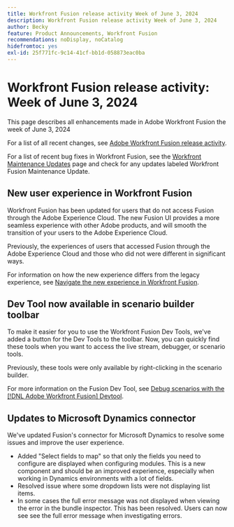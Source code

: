 ```yaml
---
title: Workfront Fusion release activity Week of June 3, 2024
description: Workfront Fusion release activity Week of June 3, 2024
author: Becky
feature: Product Announcements, Workfront Fusion
recommendations: noDisplay, noCatalog
hidefromtoc: yes
exl-id: 25f771fc-9c14-41cf-bb1d-058873eac0ba
---
```

# Workfront Fusion release activity: Week of June 3, 2024

This page describes all enhancements made in Adobe Workfront Fusion the week of June 3, 2024

For a list of all recent changes, see [Adobe Workfront Fusion release activity](../../../product-announcements/product-releases/fusion-release-activity/fusion-release-activity.md).

For a list of recent bug fixes in Workfront Fusion, see the [Workfront Maintenance Updates](https://experienceleague.adobe.com/docs/workfront-known-issues/releases/current-updates.html) page and check for any updates labeled Workfront Fusion Maintenance Update.

## New user experience in Workfront Fusion

Workfront Fusion has been updated for users that do not access Fusion through the Adobe Experience Cloud. The new Fusion UI provides a more seamless experience with other Adobe products, and will smooth the transition of your users to the Adobe Experience Cloud.

Previously, the experiences of users that accessed Fusion through the Adobe Experience Cloud and those who did not were different in significant ways.

For information on how the new experience differs from the legacy experience, see [Navigate the new experience in Workfront Fusion](/help/quicksilver/workfront-fusion/get-started/new-fusion-ui.md).

## Dev Tool now available in scenario builder toolbar

To make it easier for you to use the Workfront Fusion Dev Tools, we've added a button for the  Dev Tools to the toolbar. Now, you can quickly find these tools when you want to access the live stream, debugger, or scenario tools. 

Previously, these tools were only available by right-clicking in the scenario builder.

For more information on the Fusion Dev Tool, see [Debug scenarios with the [!DNL Adobe Workfront Fusion] Devtool](/help/quicksilver/workfront-fusion/scenarios/debug-scenarios-with-dev-tool.md).

## Updates to Microsoft Dynamics connector

We've updated Fusion's connector for Microsoft Dynamics to resolve some issues and improve the user experience.  

* Added "Select fields to map" so that only the fields you need to configure are displayed when configuring modules. This is a new component and should be an improved experience, especially when working in Dynamics environments with a lot of fields.  
* Resolved issue where some dropdown lists were not displaying list items.
* In some cases the full error message was not displayed when viewing the error in the bundle inspector. This has been resolved. Users can now see see the full error message when investigating errors.   



